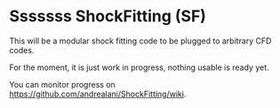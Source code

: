 Sssssss
ShockFitting (SF)
============

This will be a modular shock fitting code to be plugged to arbitrary CFD codes.

For the moment, it is just work in progress, nothing usable is ready yet.

You can monitor progress on https://github.com/andrealani/ShockFitting/wiki.
